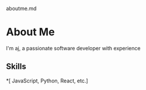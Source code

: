 aboutme.md

# About Me

I'm aj, a passionate software developer with experience

## Skills

*[ JavaScript, Python, React, etc.]


